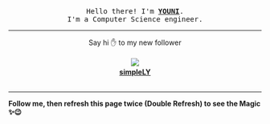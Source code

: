 
<p align='center'>
<samp>
Hello there! I'm <b><a rel='nofollow noopener noreferrer' target='_blank' href='https://github.com/abdelyouni'>YOUNI</a></b>.
<br>I'm a Computer Science engineer.
</samp>
</p>
<hr>
<p align='center'>
<span>Say hi ✋ to my new follower </span></br></br>
<img src='https://avatars1.githubusercontent.com/u/20043672?s=100&amp;v=4'><img src='https://maisonpizza.com/github/abdelyouni/1609927583_img.png' width='1' height='1'><b></br>
<a rel='nofollow noopener noreferrer' target='_blank' href='https://github.com/simpleLiYu'>simpleLY</a></b></br></br>
</p>
<hr>
<b>Follow me, then refresh this page twice (Double Refresh) to see the Magic ✨😉</b> 